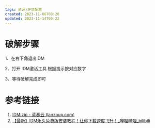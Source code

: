 ```yaml
---
tags: 资源/环境配置
created: 2023-11-06T08:20
updated: 2023-11-14T09:22
---
```

# 破解步骤
1、在右下角退出IDM

2、打开 IDM激活工具 根据提示按对应数字

3、等待破解完成即可

# 参考链接
1. [IDM.zip - 蓝奏云 (lanzoup.com)](https://wwi.lanzoup.com/iVydD13f8ave)
2. [【最新】IDM永久免费版安装教程！让你下载速度飞升！_哔哩哔哩_bilibili](https://www.bilibili.com/video/BV1sc411w761/?spm_id_from=333.337.search-card.all.click&vd_source=af94dc11f0a1751ebb3c2090844ad9f6)